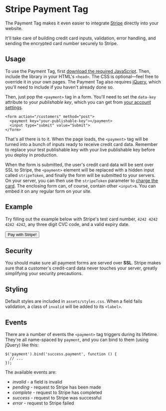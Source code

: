 # Stripe Payment Tag

The Payment Tag makes it even easier to integrate [Stripe](http://stripe.com) directly into your website.

It'll take care of building credit card inputs, validation, error handling, and sending the encrypted card number securely to Stripe.

## Usage

To use the Payment Tag, first <a href="https://s3.amazonaws.com/payment-tag/v1.0.1.zip">download the required JavaScript</a>. Then, include the library in your HTML's `<head>`. The CSS is optional&mdash;feel free to override it in your own pages. The Payment Tag also requires <a href="http://jquery.com/">jQuery</a>, which you'll need to include if you haven't already done so.

Then, just pop the `<payment>` tag in a form. You'll need to set the `data-key` attribute to your <em>publishable key</em>, which you can get from <a href="https://manage.stripe.com/#account/apikeys">your account settings</a>.

    <form action="/customers" method="post">
      <payment key="your-publishable-key"></payment>
      <input type="submit" value="Submit">
    </form>

That's all there is to it. When the page loads, the `<payment>` tag will be turned into a bunch of inputs ready to receive credit card data. Remember to replace your test publishable key with your live publishable key before you deploy in production.

When the form is submitted, the user's credit card data will be sent over SSL to Stripe, the `<payment>` element will be replaced with a hidden input called `stripeToken`, and finally the form will be submitted to your servers. On your server, you can then use the `stripeToken` parameter to <a href="https://stripe.com/docs/tutorials/charges">charge the card</a>.
The enclosing form can, of course, contain other `<input>`s. You can embed it on any regular form on your site.

## Example

Try filling out the example below with Stripe's test card number, `4242 4242 4242 4242`, any three digit CVC code, and a valid expiry date.

<script src="https://ajax.googleapis.com/ajax/libs/jquery/1.7.2/jquery.js"></script>
<script src="https://raw.github.com/stripe/payment-tag/v1.0.0/lib/tag.dev.js"></script>

<form class="payment-tag-example" novalidate>
  <payment key="W1xyC0XilnJTkz52noGj1Hh0ftbg5jYO"></payment>

  <button type="submit" class="button blue medium"><span>Pay with Stripe!</span></button>
</form>

## Security

You should make sure all payment forms are served over **SSL**. Stripe makes sure that a customer's credit-card data never touches your server, greatly simplifying your security precautions.

## Styling

Default styles are included in `assets/styles.css`. When a field fails validation, a class of `invalid` will be added to its `<label>`.

## Events

There are a number of events the `<payment>` tag triggers during its lifetime. They're all name-spaced by `payment`, and you can bind to them (using jQuery) like this:

    $('payment').bind('success.payment', function () {
      // ...
    });

The available events are:

* *invalid* - a field is invalid
* *pending* - request to Stripe has been made
* *complete* - request to Stripe has completed
* *success* - request to Stripe was successful
* *error* - request to Stripe failed